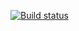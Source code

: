 [![Build status](https://ci.appveyor.com/api/projects/status/4hm1uulyp4bp0uao?svg=true)](https://ci.appveyor.com/project/OlegBirykov/ajs-8-1)

